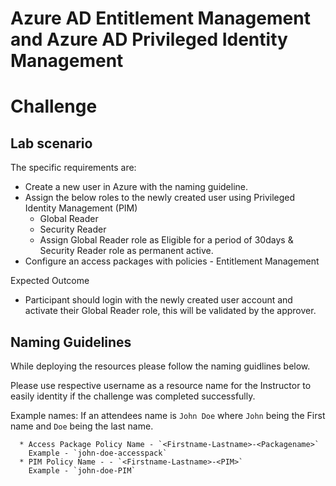 
# Azure AD Entitlement Management and Azure AD Privileged Identity Management  
# Challenge 

## Lab scenario

The specific requirements are:
- Create a new user in Azure with the naming guideline.
- Assign the below roles to the newly created user using Privileged Identity Management (PIM)
	* Global Reader
	* Security Reader
	* Assign Global Reader role as Eligible for a period of 30days & Security Reader role as permanent active.
- Configure an access packages with policies - Entitlement Management 


Expected Outcome
- Participant should login with the newly created user account and activate their Global Reader role, this will be validated by the approver.


## Naming Guidelines

While deploying the resources please follow the naming guidlines below. 
   
Please use respective username as a resource name for the Instructor to easily identity if the challenge was completed successfully. 
 
Example names: If an attendees name is `John Doe` where `John` being the First name and `Doe` being the last name.

      * Access Package Policy Name - `<Firstname-Lastname>-<Packagename>`  
	    Example - `john-doe-accesspack`
      * PIM Policy Name - - `<Firstname-Lastname>-<PIM>`  
	    Example - `john-doe-PIM`
 

